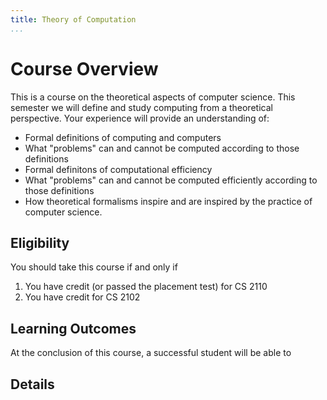 ```yaml
---
title: Theory of Computation
...
```


# Course Overview 

This is a course on the theoretical aspects of computer science. This semester we will define and study computing from a theoretical perspective. Your experience will provide an understanding of:

- Formal definitions of computing and computers
- What "problems" can and cannot be computed according to those definitions
- Formal definitons of computational efficiency
- What "problems" can and cannot be computed efficiently according to those definitions
- How theoretical formalisms inspire and are inspired by the practice of computer science.

## Eligibility

You should take this course if and only if

1. You have credit (or passed the placement test) for  CS 2110
1. You have credit for CS 2102

## Learning Outcomes

At the conclusion of this course, a successful student will be able to

## Details



